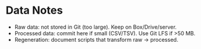 # Data Notes
- Raw data: not stored in Git (too large). Keep on Box/Drive/server.
- Processed data: commit here if small (CSV/TSV). Use Git LFS if >50 MB.
- Regeneration: document scripts that transform raw → processed.
